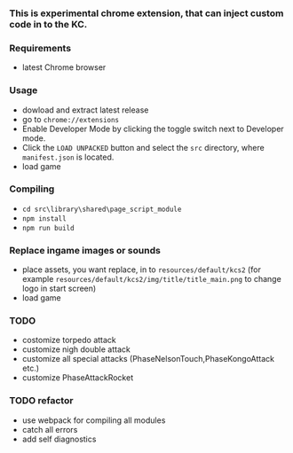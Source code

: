 ### This is experimental chrome extension, that can inject custom code in to the KC.

### Requirements
* latest Chrome browser

### Usage
* dowload and extract latest release
* go to `chrome://extensions`
* Enable Developer Mode by clicking the toggle switch next to Developer mode.
* Click the `LOAD UNPACKED` button and select the `src` directory, where `manifest.json` is located.
* load game

### Compiling
* `cd src\library\shared\page_script_module`
* `npm install`
* `npm run build`

### Replace ingame images or sounds
* place assets, you want replace, in to `resources/default/kcs2` (for example `resources/default/kcs2/img/title/title_main.png` to change logo in start screen)
* load game

### TODO
* costomize torpedo attack
* customize nigh double attack
* customize all special attacks (PhaseNelsonTouch,PhaseKongoAttack etc.)
* customize PhaseAttackRocket

### TODO refactor
* use webpack for compiling all modules
* catch all errors
* add self diagnostics
